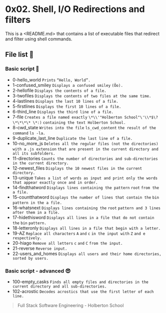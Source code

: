 # 0x02. Shell, I/O Redirections and filters

This is a <README.md> that contains a list of executable files that redirect and
filter using shell commands.

## File list :page_facing_up:

### Basic script :monocle_face:

* 0-hello_world `Prints` `“Hello, World”.`
* 1-confused_smiley `Displays a confused smiley` `(Ôo).`
* 2-hellofile `Displays the contents of a file.`
* 3-twofiles `Displays the contents of two files at the same time.`
* 4-lastlines `Displays the last 10 lines of a file.`
* 5-firstlines `Displays the first 10 lines of a file.`
* 6-third_line `Displays the third line of a file.`
* 7-file `Creates a file named exactly` `\*\\'"Holberton School"\'\\*$\?\*\*\*\*
\*:)` `containing the text Holberton School.`
* 8-cwd_state `Writes into the file` `ls_cwd_content` `the result of the
command` `ls -la.`
* 9-duplicate_last_line `Duplicate the last line of a file.`
* 10-no_more_js `Deletes all the regular files (not the directories) with a`
`.js extension` `that are present in the current directory and all its
subfolders.`
* 11-directories `Counts the number of directories and sub-directories in the
current directory.`
* 12-newest_files `Displays the 10 newest files in the current directory.`
* 13-unique `Takes a list of words as input and print only the words that appear
exactly once and in order.`
* 14-findthatword `Displays lines containing the pattern` `root` `from the a
file.`
* 15-countthatword `Displays the number of lines that contain the` `bin`
`pattern in the a file.`
* 16-whatsnext `Displays lines containing the` `root` `pattern and 3 lines after
them in a file.`
* 17-hidethisword `Displays all lines in a file that do not contain the` `bin`
`pattern.`
* 18-letteronly `Displays all lines in a file that begin with a letter.`
* 19-AZ `Replace all characters` `A` `and` `c` `in the input with` `Z` `and e
respectively.`
* 20-hiago `Remove all letters` `c` `and` `C` `from the input.`
* 21-reverse `Reverse input.`
* 22-users_and_homes `Displays all users and their home directories, sorted by
users.`

### Basic script - advanced :sunglasses:

* 100-empty_casks `Finds all empty files and directories in the current
directory and all sub-directories.`
* 102-acrostic `Decodes acrostics that use the first letter of each line.`


> Full Stack Software Engineering - Holberton School